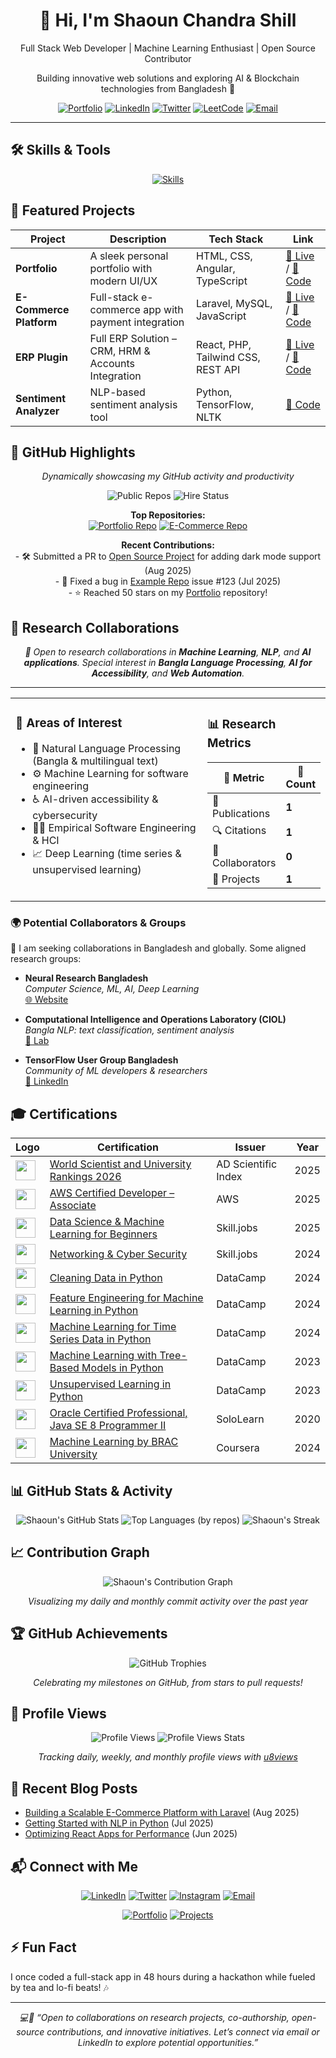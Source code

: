 <div align="center">
  <h1>👋 Hi, I'm Shaoun Chandra Shill</h1>
  <p>Full Stack Web Developer | Machine Learning Enthusiast | Open Source Contributor</p>
  <p>Building innovative web solutions and exploring AI & Blockchain technologies from Bangladesh 🚀</p>
  <a href="https://shaoun18.github.io/"><img src="https://img.shields.io/badge/Portfolio-FF5722?style=for-the-badge&logo=web&logoColor=white" alt="Portfolio"></a>
  <a href="https://www.linkedin.com/in/shaounchandrashill/"><img src="https://img.shields.io/badge/LinkedIn-0077B5?style=for-the-badge&logo=linkedin&logoColor=white" alt="LinkedIn"></a>
  <a href="https://twitter.com/shaoun_shill"><img src="https://img.shields.io/badge/Twitter-1DA1F2?style=for-the-badge&logo=twitter&logoColor=white" alt="Twitter"></a>
  <a href="https://leetcode.com/Shaoun20/"><img src="https://img.shields.io/badge/LeetCode-FFA116?style=for-the-badge&logo=leetcode&logoColor=white" alt="LeetCode"></a>
  <a href="mailto:shaoun@bitbirds.com"><img src="https://img.shields.io/badge/Email-D14836?style=for-the-badge&logo=gmail&logoColor=white" alt="Email"></a>
</div>

---

## 🛠️ Skills & Tools
<p align="center">
  <a href="https://skillicons.dev">
    <img src="https://skillicons.dev/icons?i=html,css,js,react,nodejs,python,php,laravel,mysql,postgres,git,vscode,figma,postman,sass,bootstrap,angular,typescript,tensorflow" alt="Skills" />
  </a>
</p>

## 🚀 Featured Projects
| Project | Description | Tech Stack | Link |
|---------|-------------|------------|------|
| **Portfolio** | A sleek personal portfolio with modern UI/UX | HTML, CSS, Angular, TypeScript | [🔗 Live](https://shaoun18.github.io/) / [📂 Code](https://github.com/Shaoun18/shaoun18.github.io) |
| **E-Commerce Platform** | Full-stack e-commerce app with payment integration | Laravel, MySQL, JavaScript | [🔗 Live](https://demo.graygrids.com/themes/shopgrids/) / [📂 Code](https://github.com/Shaoun18/Shopgrids-Ecommerce-Website) |
| **ERP Plugin** | Full ERP Solution – CRM, HRM & Accounts Integration | React, PHP, Tailwind CSS, REST API | [🔗 Live](https://wordpress.org/plugins/zetta-erp/) / [📂 Code](https://github.com/Shaoun18/WP_Erp/) |
| **Sentiment Analyzer** | NLP-based sentiment analysis tool | Python, TensorFlow, NLTK | [📂 Code](https://github.com/shaoun18/ml-sentiment) |

## 🌟 GitHub Highlights
<div align="center">
  <p><i>Dynamically showcasing my GitHub activity and productivity</i></p>
  <!-- <img src="https://raw.githubusercontent.com/shaoun18/shaoun18/main/metrics.github.highlights.svg" alt="GitHub Highlights" /> -->
  <img src="https://img.shields.io/badge/Public_Repositories-62-2B2B2B?style=for-the-badge" alt="Public Repos" />
  <img src="https://img.shields.io/badge/Available_for_Hire-Yes-1DA1F2?style=for-the-badge" alt="Hire Status" />
</div>
<p align="center">
  <b>Top Repositories:</b><br>
  <a href="https://github.com/shaoun18/shaoun18.github.io"><img src="https://github-readme-stats.vercel.app/api/pin/?username=shaoun18&repo=shaoun18.github.io&theme=dracula&hide_border=true" alt="Portfolio Repo" /></a>
  <a href="https://github.com/shaoun18/Shopgrids-Ecommerce-Website"><img src="https://github-readme-stats.vercel.app/api/pin/?username=shaoun18&repo=Shopgrids-Ecommerce-Website&theme=dracula&hide_border=true" alt="E-Commerce Repo" /></a>
</p>
<p align="center">
  <b>Recent Contributions:</b><br>
  - 🛠️ Submitted a PR to <a href="https://github.com/open-source-project/example">Open Source Project</a> for adding dark mode support (Aug 2025)<br>
  - 🐛 Fixed a bug in <a href="https://github.com/open-source-project/example">Example Repo</a> issue #123 (Jul 2025)<br>
  - ⭐ Reached 50 stars on my <a href="https://github.com/shaoun18/shaoun18.github.io">Portfolio</a> repository!
</p>


## 🔬 Research Collaborations  

<div align="center">
  <p><i>🤝 Open to research collaborations in <b>Machine Learning</b>, <b>NLP</b>, and <b>AI applications</b>.  
  Special interest in <b>Bangla Language Processing</b>, <b>AI for Accessibility</b>, and <b>Web Automation</b>.</i></p>
</div>

---

<table>
<tr>
<td width="100%" valign="top">

### 🌟 Areas of Interest
- 📝 Natural Language Processing (Bangla & multilingual text)  
- ⚙️ Machine Learning for software engineering  
- ♿ AI-driven accessibility & cybersecurity  
- 👩‍💻 Empirical Software Engineering & HCI  
- 📈 Deep Learning (time series & unsupervised learning)  

</td>
<td width="100%" valign="top">

### 📊 Research Metrics  

| 📌 Metric | 🔢 Count |
|-----------|----------|
| 📄 Publications | **1** |
| 🔍 Citations | **1** |
| 👥 Collaborators | **0** |
| 🧪 Projects | **1** |

</td>
</tr>
</table>


### 🌍 Potential Collaborators & Groups  

🔗 I am seeking collaborations in Bangladesh and globally. Some aligned research groups:  

- **Neural Research Bangladesh**  
  *Computer Science, ML, AI, Deep Learning*  
  [🌐 Website](https://www.neuralresearchbd.com/)

- **Computational Intelligence and Operations Laboratory (CIOL)**  
  *Bangla NLP: text classification, sentiment analysis*  
  [🔗 Lab](https://ciol-researchlab.github.io/)

- **TensorFlow User Group Bangladesh**  
  *Community of ML developers & researchers*  
  [💼 LinkedIn](https://www.linkedin.com/company/madncb)


## 🎓 Certifications
| Logo | Certification | Issuer | Year |
|------|---------------|--------|------|
| <img src="https://www.adscientificindex.com/assets/images/adscientificindex-logo-lite.png" width="32"/> | [World Scientist and University Rankings 2026](https://www.adscientificindex.com/scientist/shaoun-chandra-shill/6105866) | AD Scientific Index | 2025 |
| <img src="https://img.icons8.com/color/48/amazon-web-services.png" width="32"/> | [AWS Certified Developer – Associate](https://aws.amazon.com/certification/certified-developer-associate/) | AWS | 2025 |
| <img src="https://img.icons8.com/fluency/48/certificate.png" width="32"/> | [Data Science & Machine Learning for Beginners](https://drive.google.com/file/d/1nckHtfo43CamhO0wZhklTBg31Y4GK7qs/view?usp=sharing) | Skill.jobs | 2025 |
| <img src="https://img.icons8.com/fluency/48/certificate.png" width="32"/> | [Networking & Cyber Security](https://drive.google.com/file/d/1dDNKkDXojsRzX_ck5ITuHSjAzPp_GSho/view?usp=sharing) | Skill.jobs | 2024 |
| <img src="https://www.svgrepo.com/show/349332/datacamp.svg" width="32"/> | [Cleaning Data in Python](https://www.datacamp.com/completed/statement-of-accomplishment/course/a5d06a728dd2cca5e13e22486930a562366931e4) | DataCamp | 2024 |
| <img src="https://www.svgrepo.com/show/349332/datacamp.svg" width="32"/> | [Feature Engineering for Machine Learning in Python](https://www.datacamp.com/completed/statement-of-accomplishment/course/f14ff24d48e46e2a8ab417bdf9a4290619b6cf2f) | DataCamp | 2024 |
| <img src="https://www.svgrepo.com/show/349332/datacamp.svg" width="32"/> | [Machine Learning for Time Series Data in Python](https://www.datacamp.com/completed/statement-of-accomplishment/course/9c8625dfab820a35492f8e30527df35a26b37983) | DataCamp | 2024 |
| <img src="https://www.svgrepo.com/show/349332/datacamp.svg" width="32"/> | [Machine Learning with Tree-Based Models in Python](https://www.datacamp.com/completed/statement-of-accomplishment/course/844f1b12cdfe569c5926ddd79fa9b804170ece43) | DataCamp | 2023 |
| <img src="https://www.svgrepo.com/show/349332/datacamp.svg" width="32"/> | [Unsupervised Learning in Python](https://www.datacamp.com/completed/statement-of-accomplishment/course/cb1e128f8001381d3f15ec7f04c36f41a7e6f6c4) | DataCamp | 2023 |
| <img src="https://img.icons8.com/color/48/java-coffee-cup-logo.png" width="32"/> | [Oracle Certified Professional, Java SE 8 Programmer II](https://www.sololearn.com/Certificate/CT-WAGRHCDF/pdf) | SoloLearn | 2020 |
| <img src="https://img.icons8.com/fluency/48/coursera.png" width="32"/> | [Machine Learning by BRAC University](https://www.coursera.org/verify/YOUR_COURSE_ID) | Coursera | 2024 |

## 📊 GitHub Stats & Activity
<div align="center">
  <img src="https://github-readme-stats.vercel.app/api?username=shaoun18&show_icons=true&theme=dracula&hide_border=true&include_all_commits=true" alt="Shaoun's GitHub Stats" />
  <img src="https://github-readme-stats.vercel.app/api/top-langs/?username=shaoun18&layout=compact&theme=dracula&hide_border=true&langs_count=8&size_weight=0&count_weight=1" alt="Top Languages (by repos)" />
  <img src="https://github-readme-streak-stats.herokuapp.com/?user=shaoun18&theme=dracula&hide_border=true&date_format=M%20j%5B,%20Y%5D" alt="Shaoun's Streak" />
</div>

## 📈 Contribution Graph
<div align="center">
  <img src="https://github-readme-activity-graph.vercel.app/graph?username=shaoun18&theme=dracula&hide_border=true&area=true" alt="Shaoun's Contribution Graph" />
</div>
<p align="center">
  <i>Visualizing my daily and monthly commit activity over the past year</i>
</p>

## 🏆 GitHub Achievements
<div align="center">
  <img src="https://github-profile-trophy.vercel.app/?username=shaoun18&theme=dracula&no-frame=true&margin-w=10&column=6" alt="GitHub Trophies" />
</div>
<p align="center">
  <i>Celebrating my milestones on GitHub, from stars to pull requests!</i>
</p>

## 👀 Profile Views
<div align="center">
  <img src="https://komarev.com/ghpvc/?username=shaoun18&style=flat-square&color=1DA1F2&label=Profile+Views" alt="Profile Views" />
  <img src="https://u8views.com/api/v1/github/profiles/63663261/views/day-week-month-total-count.svg" alt="Profile Views Stats" />
</div>
<p align="center">
  <i>Tracking daily, weekly, and monthly profile views with <a href="https://u8views.com/github/shaoun18">u8views</a></i>
</p>

## 📝 Recent Blog Posts
- [Building a Scalable E-Commerce Platform with Laravel](https://sites.google.com/view/programmershaoun/blog) (Aug 2025)
- [Getting Started with NLP in Python](https://sites.google.com/view/programmershaoun/blog) (Jul 2025)
- [Optimizing React Apps for Performance](https://sites.google.com/view/programmershaoun/blog) (Jun 2025)

## 📬 Connect with Me
<div align="center">
  <a href="https://www.linkedin.com/in/shaounchandrashill/"><img src="https://img.shields.io/badge/LinkedIn-0077B5?style=for-the-badge&logo=linkedin&logoColor=white" alt="LinkedIn"></a>
  <a href="https://twitter.com/shaoun_shill"><img src="https://img.shields.io/badge/Twitter-1DA1F2?style=for-the-badge&logo=twitter&logoColor=white" alt="Twitter"></a>
  <a href="https://www.instagram.com/shaounchandrashill/"><img src="https://img.shields.io/badge/Instagram-E4405F?style=for-the-badge&logo=instagram&logoColor=white" alt="Instagram"></a>
  <a href="mailto:cse.engrshaounchandrashill@tutanota.de"><img src="https://img.shields.io/badge/Email-D14836?style=for-the-badge&logo=gmail&logoColor=white" alt="Email"></a>
</div>
<p align="center">
  <a href="https://shaoun18.github.io/"><img src="https://img.shields.io/badge/Portfolio-FF5722?style=for-the-badge&logo=web&logoColor=white" alt="Portfolio"></a>
  <a href="https://github.com/shaoun18?tab=repositories"><img src="https://img.shields.io/badge/Explore_My_Projects-2B2B2B?style=for-the-badge&logo=github&logoColor=white" alt="Projects"></a>
</p>

## ⚡ Fun Fact
I once coded a full-stack app in 48 hours during a hackathon while fueled by tea and lo-fi beats! 🎶

---

<div align="center">
  <i>💻📩 “Open to collaborations on research projects, co-authorship, open-source contributions, and innovative initiatives. Let’s connect via email or LinkedIn to explore potential opportunities.”</i>
</div>
